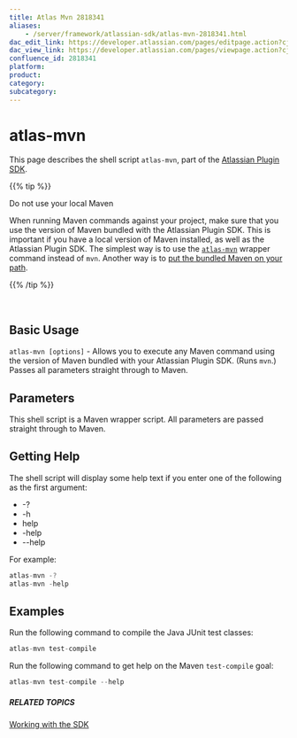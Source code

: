```yaml
---
title: Atlas Mvn 2818341
aliases:
    - /server/framework/atlassian-sdk/atlas-mvn-2818341.html
dac_edit_link: https://developer.atlassian.com/pages/editpage.action?cjm=wozere&pageId=2818341
dac_view_link: https://developer.atlassian.com/pages/viewpage.action?cjm=wozere&pageId=2818341
confluence_id: 2818341
platform:
product:
category:
subcategory:
---
```

# atlas-mvn

This page describes the shell script `atlas-mvn`, part of the [Atlassian Plugin SDK](/server/framework/atlassian-sdk/working-with-the-sdk-2818723.html).

{{% tip %}}

Do not use your local Maven

When running Maven commands against your project, make sure that you use the version of Maven bundled with the Atlassian Plugin SDK. This is important if you have a local version of Maven installed, as well as the Atlassian Plugin SDK. The simplest way is to use the [`atlas-mvn`](https://developer.atlassian.com/display/DOCS/atlas-mvn) wrapper command instead of `mvn`. Another way is to [put the bundled Maven on your path](https://developer.atlassian.com/display/DOCS/Verifying+Your+Maven+Settings).

{{% /tip %}}

 

## Basic Usage

`atlas-mvn [options]` - Allows you to execute any Maven command using the version of Maven bundled with your Atlassian Plugin SDK. (Runs `mvn`.) Passes all parameters straight through to Maven.

## Parameters

This shell script is a Maven wrapper script. All parameters are passed straight through to Maven.

## Getting Help

The shell script will display some help text if you enter one of the following as the first argument:

-   -?
-   -h
-   help
-   -help
-   --help

For example:

``` javascript
atlas-mvn -?
atlas-mvn -help
```

## Examples

Run the following command to compile the Java JUnit test classes:

``` javascript
atlas-mvn test-compile 
```

Run the following command to get help on the Maven `test-compile` goal:

``` javascript
atlas-mvn test-compile --help
```

##### RELATED TOPICS

[Working with the SDK](/server/framework/atlassian-sdk/working-with-the-sdk-2818723.html)

























